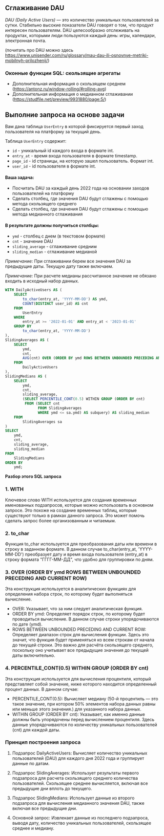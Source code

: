 
## Сглаживание DAU

*DAU (Daily Active Users)*
— это количество уникальных пользователей за сутки. Стабильно высокие показатели DAU говорят о том, что продукт интересен пользователям.
DAU целесообразно отслеживать на продуктах, которыми люди пользуются каждый день: игры, календари, электронная почта.

(почитать про DAU можно здесь https://www.unisender.com/ru/glossary/mau-dau-ili-osnovnye-metriki-mobilnyh-prilozhenij/)

### Оконные функции SQL: скользящие агрегаты
- Дополнительная информация о скользящем среднем (https://antonz.ru/window-rolling/#rolling-avg)
- Дополнительная информация о медианном сглаживании (https://studfile.net/preview/9931880/page:5/)

## Выполние запроса на основе задачи
Вам дана таблица `UserEntry` в которой фиксируется первый заход пользователя на платформу за текущий день.

Таблица `UserEntry` содержит:

- `id` - уникальный id каждого входа в формате int.
- `entry_at` - время входа пользователя в формате timestamp.
- `page_id` - id страницы, на которую зашел пользователь. Формат int.
- `user_id` - id пользователя в формате int.

#### Ваша задача:

 * Посчитать DAU за каждый день 2022 года на основании заходов пользователей на платформу 
 * Сделать столбец, где значения DAU будут сглажены с помощью метода скользящего среднего 
 * Сделать столбец, где значения DAU будут сглажены с помощью метода медианного сглаживания

#### В результате должны получиться столбцы:

- `ymd` - столбец с днем (в текстовом формате)
- `cnt` - значение DAU
- `sliding_average` - сглаживание средним
- `sliding_median` - сглаживание медианой

*Примечание:* При сглаживании берем все значения DAU за предыдущие даты. Текущую дату также включаем.

*Примечание:* При расчете медианы рассчитанное значение не обязано входить в исходный набор данных.

```sql
WITH DailyActiveUsers AS (
    SELECT
        to_char(entry_at, 'YYYY-MM-DD') AS ymd,
        COUNT(DISTINCT user_id) AS cnt
    FROM
        UserEntry
    WHERE
        entry_at >= '2022-01-01' AND entry_at < '2023-01-01'
    GROUP BY
        to_char(entry_at, 'YYYY-MM-DD')
),
SlidingAverages AS (
    SELECT
        ymd,
        cnt,
        AVG(cnt) OVER (ORDER BY ymd ROWS BETWEEN UNBOUNDED PRECEDING AND CURRENT ROW) AS sliding_average
    FROM
        DailyActiveUsers
),
SlidingMedians AS (
    SELECT
        ymd,
        cnt,
        sliding_average,
        (SELECT PERCENTILE_CONT(0.5) WITHIN GROUP (ORDER BY cnt) 
         FROM (SELECT cnt 
               FROM SlidingAverages 
               WHERE ymd <= sa.ymd) AS subquery) AS sliding_median
    FROM
        SlidingAverages sa
)
SELECT
    ymd,
    cnt,
    sliding_average,
    sliding_median
FROM
    SlidingMedians
ORDER BY
    ymd;
```

**Разбор этого SQL запроса**
### 1. WITH

Ключевое слово WITH используется для создания временных именованных подзапросов, которые можно использовать в основном запросе. Это похоже на создание временных таблиц, которые существуют только в рамках данного запроса. Это может помочь сделать запрос более организованным и читаемым.

### 2. to_char

Функция to_char используется для преобразования даты или времени в строку в заданном формате. В данном случае to_char(entry_at, 'YYYY-MM-DD') преобразует дату и время входа пользователя (entry_at) в строку формата "ГГГГ-ММ-ДД", что удобно для группировки по дням.

### 3. OVER (ORDER BY ymd ROWS BETWEEN UNBOUNDED PRECEDING AND CURRENT ROW)

Эта конструкция используется в аналитических функциях для определения набора строк, по которому будет выполняться вычисление.

- OVER: Указывает, что за ним следует аналитическая функция.
- ORDER BY ymd: Определяет порядок строк, по которому будет проводиться вычисление. В данном случае строки упорядочиваются по дате (ymd).
- ROWS BETWEEN UNBOUNDED PRECEDING AND CURRENT ROW: Определяет диапазон строк для вычисления функции. Здесь это значит, что функция будет применяться ко всем строкам от начала до текущей строки. Это важно для расчёта скользящего среднего, поскольку оно учитывает все предыдущие значения до текущей даты включительно.

### 4. PERCENTILE_CONT(0.5) WITHIN GROUP (ORDER BY cnt)

Эта конструкция используется для вычисления процентиля, который представляет собой значение, ниже которого находится определенный процент данных. В данном случае:

- PERCENTILE_CONT(0.5): Вычисляет медиану (50-й процентиль — это такое значение, при котором 50% элементов набора данных равны или меньше этого значения.) для указанного набора данных.
- WITHIN GROUP (ORDER BY cnt): Указывает, как именно данные должны быть упорядочены перед вычислением процентиля. Здесь данные упорядочиваются по количеству уникальных пользователей (cnt) для каждой даты.

### Принцип построения запроса

1. Подзапрос DailyActiveUsers: Вычисляет количество уникальных пользователей (DAU) для каждого дня 2022 года и группирует данные по датам.

2. Подзапрос SlidingAverages: Использует результаты первого подзапроса для расчета скользящего среднего количества пользователей. Скользящее среднее вычисляется, включая все предыдущие дни вплоть до текущего.

3. Подзапрос SlidingMedians: Использует данные из второго подзапроса для вычисления медианного значения DAU, также включая все предыдущие дни.

4. Основной запрос: Извлекает данные из последнего подзапроса, выводя дату, количество уникальных пользователей, скользящее среднее и медиану.

